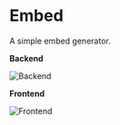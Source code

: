 # Embed
A simple embed generator.

**Backend**

![Backend](https://skillicons.dev/icons?i=nodejs,express,sentry)

**Frontend**

![Frontend](https://skillicons.dev/icons?i=html,tailwind,js)

